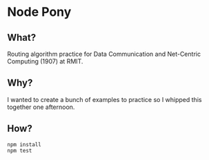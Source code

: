 # Node Pony

## What?
Routing algorithm practice for Data Communication and Net-Centric Computing (1907) at RMIT.

## Why?
I wanted to create a bunch of examples to practice so I whipped this together one afternoon.

## How?
```
npm install
npm test
```